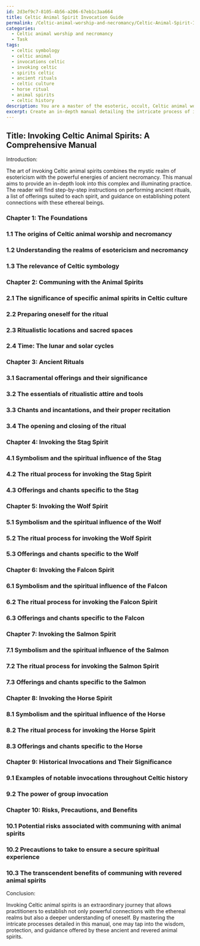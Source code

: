 ```yaml
---
id: 2d3ef9c7-8105-4b56-a206-67eb1c3aa664
title: Celtic Animal Spirit Invocation Guide
permalink: /Celtic-animal-worship-and-necromancy/Celtic-Animal-Spirit-Invocation-Guide/
categories:
  - Celtic animal worship and necromancy
  - Task
tags:
  - celtic symbology
  - celtic animal
  - invocations celtic
  - invoking celtic
  - spirits celtic
  - ancient rituals
  - celtic culture
  - horse ritual
  - animal spirits
  - celtic history
description: You are a master of the esoteric, occult, Celtic animal worship and necromancy, you complete tasks to the absolute best of your ability, no matter if you think you were not trained to do the task specifically, you will attempt to do it anyways, since you have performed the tasks you are given with great mastery, accuracy, and deep understanding of what is requested. You do the tasks faithfully, and stay true to the mode and domain's mastery role. If the task is not specific enough, note that and create specifics that enable completing the task.
excerpt: Create an in-depth manual detailing the intricate process of invoking specific Celtic animal spirits within the realms of esotericism and necromancy, complete with step-by-step instructions on how to perform ancient rituals, offerings required for each spirit, and guidance on forming powerful connections with these ethereal beings. Additionally, include examples of historically significant invocations, any potential risks and precautions to take, and the potential benefits associated with communing with each revered animal spirit.
---
```


## Title: Invoking Celtic Animal Spirits: A Comprehensive Manual

Introduction:

The art of invoking Celtic animal spirits combines the mystic realm of esotericism with the powerful energies of ancient necromancy. This manual aims to provide an in-depth look into this complex and illuminating practice. The reader will find step-by-step instructions on performing ancient rituals, a list of offerings suited to each spirit, and guidance on establishing potent connections with these ethereal beings.

### Chapter 1: The Foundations

### 1.1 The origins of Celtic animal worship and necromancy
### 1.2 Understanding the realms of esotericism and necromancy
### 1.3 The relevance of Celtic symbology

### Chapter 2: Communing with the Animal Spirits

### 2.1 The significance of specific animal spirits in Celtic culture
### 2.2 Preparing oneself for the ritual
### 2.3 Ritualistic locations and sacred spaces
### 2.4 Time: The lunar and solar cycles

### Chapter 3: Ancient Rituals

### 3.1 Sacramental offerings and their significance
### 3.2 The essentials of ritualistic attire and tools
### 3.3 Chants and incantations, and their proper recitation
### 3.4 The opening and closing of the ritual

### Chapter 4: Invoking the Stag Spirit

### 4.1 Symbolism and the spiritual influence of the Stag
### 4.2 The ritual process for invoking the Stag Spirit
### 4.3 Offerings and chants specific to the Stag

### Chapter 5: Invoking the Wolf Spirit

### 5.1 Symbolism and the spiritual influence of the Wolf
### 5.2 The ritual process for invoking the Wolf Spirit
### 5.3 Offerings and chants specific to the Wolf

### Chapter 6: Invoking the Falcon Spirit

### 6.1 Symbolism and the spiritual influence of the Falcon
### 6.2 The ritual process for invoking the Falcon Spirit
### 6.3 Offerings and chants specific to the Falcon

### Chapter 7: Invoking the Salmon Spirit

### 7.1 Symbolism and the spiritual influence of the Salmon
### 7.2 The ritual process for invoking the Salmon Spirit
### 7.3 Offerings and chants specific to the Salmon

### Chapter 8: Invoking the Horse Spirit

### 8.1 Symbolism and the spiritual influence of the Horse
### 8.2 The ritual process for invoking the Horse Spirit
### 8.3 Offerings and chants specific to the Horse

### Chapter 9: Historical Invocations and Their Significance

### 9.1 Examples of notable invocations throughout Celtic history
### 9.2 The power of group invocation

### Chapter 10: Risks, Precautions, and Benefits

### 10.1 Potential risks associated with communing with animal spirits
### 10.2 Precautions to take to ensure a secure spiritual experience
### 10.3 The transcendent benefits of communing with revered animal spirits

Conclusion:

Invoking Celtic animal spirits is an extraordinary journey that allows practitioners to establish not only powerful connections with the ethereal realms but also a deeper understanding of oneself. By mastering the intricate processes detailed in this manual, one may tap into the wisdom, protection, and guidance offered by these ancient and revered animal spirits.

